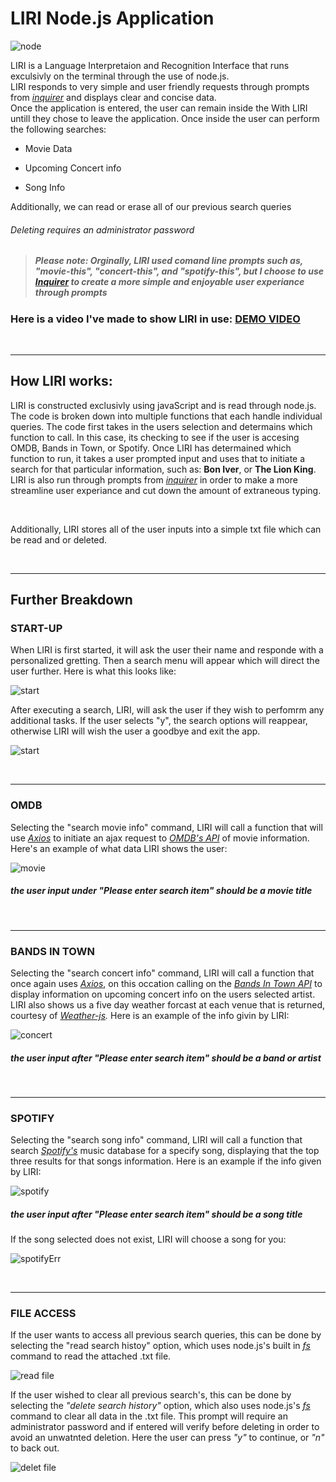 # **LIRI Node.js Application** 
![node](document-media/node.png)

LIRI is a Language Interpretaion and Recognition Interface that runs exculsivly on the terminal through the use of node.js.
<br>
LIRI responds to very simple and user friendly requests through prompts from  *[inquirer](https://www.npmjs.com/package/inquirer)* and displays clear and concise data. 
<br>
Once the application is entered, the user can remain inside the 
With LIRI untill they chose to leave the application. Once inside the user can perform the following searches:

* Movie Data

* Upcoming Concert info

* Song Info

Additionally, we can read or erase all of our previous search queries 
###### *Deleting requires an administrator password*

>  ##### Please note: Orginally, LIRI used comand line prompts such as, "movie-this", "concert-this", and "spotify-this", but I choose to use *[Inquirer](https://www.npmjs.com/package/inquirer)* to create a more simple and enjoyable user experiance through prompts

### Here is a video I've made to show LIRI in use: [DEMO VIDEO]()

<br>
<hr>

## How LIRI works: 

LIRI is constructed exclusivly using javaScript and is read through node.js. The code is broken down into multiple functions that each handle individual queries. The code first takes in the users selection and determains which function to call. In this case, its checking to see if the user is accesing OMDB, Bands in Town, or Spotify. Once LIRI has determained which function to run, it takes a user prompted input and uses that to initiate a search for that particular information, such as:  **Bon Iver**, or **The Lion King**. LIRI is also run through prompts from *[inquirer](https://www.npmjs.com/package/inquirer)* in order to make a more streamline user experiance and cut down the amount of extraneous typing. 

<br>

Additionally, LIRI stores all of the user inputs into a simple txt file which can be read and or deleted.

<br>
<hr>

## Further Breakdown 

### **START-UP**

When LIRI is first started, it will ask the user their name and responde with a personalized gretting. Then a search menu will appear which will direct the user further. Here is what this looks like: 

![start](document-media/startUp.png)

After executing a search, LIRI, will ask the user if they wish to perfomrm any additional tasks. If the user selects "y", the search options will reappear, otherwise LIRI will wish the user a goodbye and exit the app. 

![start](document-media/end.png)

<br>
<hr>

### **OMDB**

Selecting the "search movie info" command, LIRI will call a function that will use *[Axios](https://www.npmjs.com/package/axios)* to initiate an ajax request to *[OMDB's API](https://www.npmjs.com/package/axios)* of movie information. Here's an example of what data LIRI shows the user: 

![movie](document-media/movie.png)

##### *the user input under "Please enter search item" should be a movie title*

<br>
<hr>

### **BANDS IN TOWN**

Selecting the "search concert info" command, LIRI will call a function that once again uses *[Axios](https://www.npmjs.com/package/axios)*, on this occation calling on the *[Bands In Town API](https://www.artists.bandsintown.com/bandsintown-api)* to display information on upcoming concert info on the users selected artist. LIRI also shows us a five day weather forcast at each venue that is returned, courtesy of *[Weather-js](https://www.npmjs.com/package/weather-js).*
Here is an example of the info givin by LIRI:

![concert](document-media/concert.png)

##### *the user input after "Please enter search item" should be a band or artist*

<br>
<hr>

### **SPOTIFY** 

Selecting the "search song info" command, LIRI will call a function that search *[Spotify's](https://www.spotify.com/us/premium/?utm_source=us-en_brand_contextual-desktop_text&utm_medium=paidsearch&utm_campaign=alwayson_ucanz_us_performancemarketing_core_brand+contextual-desktop+text+exact+us-en+google&gclid=Cj0KCQjwp5_qBRDBARIsANxdcimY0cLhyCYo-6-eHkEIips9xssyuHriD7vhaSqawBSSiTNYFR53YE0aAhJ9EALw_wcB&gclsrc=aw.ds)* music database for a specify song, displaying that the top three results for that songs information. Here is an example if the info given by LIRI: 

![spotify](document-media/song.png)

##### *the user input after "Please enter search item" should be a song title*


If the song selected does not exist, LIRI will choose a song for you: 

![spotifyErr](document-media/songErrExample.png)

<br>
<hr>

### **FILE ACCESS**

If the user wants to access all previous search queries, this can be done by selecting the "read search histoy" option, which uses node.js's built in *[fs](https://nodejs.org/api/fs.html)* command to read the attached .txt file.

![read file](document-media/read.png)

If the user wished to clear all previous search's, this can be done by selecting the  *"delete search history"* option, which also uses node.js's *[fs](https://nodejs.org/api/fs.html)* command to clear all data in the .txt file. This prompt will require an administrator password and if entered will verify before deleting in order to avoid an unwatnted deletion. Here the user can press *"y"* to continue, or *"n"* to back out. 

![delet file](document-media/delete.png)














